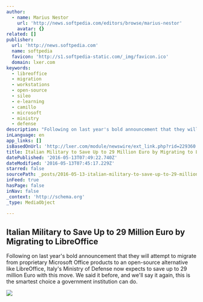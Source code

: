 ```yaml
---
author:
  - name: Marius Nestor
    url: 'http://news.softpedia.com/editors/browse/marius-nestor'
    avatar: {}
related: []
publisher:
  url: 'http://news.softpedia.com'
  name: softpedia
  favicon: 'http://s1.softpedia-static.com/_img/favicon.ico'
  domain: lxer.com
keywords:
  - libreoffice
  - migration
  - workstations
  - open-source
  - sileo
  - e-learning
  - camillo
  - microsoft
  - ministry
  - defense
description: "Following on last year's bold announcement that they will attempt to migrate from proprietary Microsoft Office products to an open-source alternative like LibreOffice, Italy's Ministry of Defense now expects to save up to 29 million Euro with this move. We said it before, and we'll say it again, this is the smartest choice a government institution can do."
inLanguage: en
app_links: []
isBasedOnUrl: 'http://lxer.com/module/newswire/ext_link.php?rid=229360'
title: Italian Military to Save Up to 29 Million Euro by Migrating to LibreOffice
datePublished: '2016-05-13T07:49:22.740Z'
dateModified: '2016-05-13T07:45:17.229Z'
starred: false
sourcePath: _posts/2016-05-13-italian-military-to-save-up-to-29-million-euro-by-migrating.md
inFeed: true
hasPage: false
inNav: false
_context: 'http://schema.org'
_type: MediaObject

---
```

<article style=""><h1>Italian Military to Save Up to 29 Million Euro by Migrating to LibreOffice</h1><p>Following on last year's bold announcement that they will attempt to migrate from proprietary Microsoft Office products to an open-source alternative like LibreOffice, Italy's Ministry of Defense now expects to save up to 29 million Euro with this move. We said it before, and we'll say it again, this is the smartest choice a government institution can do.</p><img src="http://i1-news.softpedia-static.com/images/news2/italian-military-to-save-up-to-29-million-euro-by-migrating-to-libreoffice-503945-2.jpg" /></article>